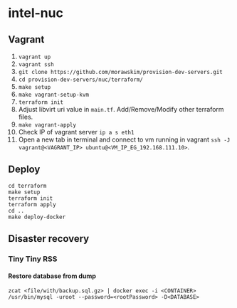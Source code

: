 # intel-nuc

## Vagrant

1. `vagrant up`
1. `vagrant ssh`
1. `git clone https://github.com/morawskim/provision-dev-servers.git`
1. `cd provision-dev-servers/nuc/terraform/`
1. `make setup`
1. `make vagrant-setup-kvm`
1. `terraform init`
1. Adjust libvirt uri value in `main.tf`. Add/Remove/Modify other terraform files.
1. `make vagrant-apply`
1. Check IP of vagrant server `ip a s eth1`
1. Open a new tab in terminal and connect to vm running in vagrant `ssh -J vagrant@<VAGRANT_IP> ubuntu@<VM_IP_EG_192.168.111.10>`.

## Deploy

```
cd terraform
make setup
terraform init
terraform apply
cd ..
make deploy-docker
```

## Disaster recovery

### Tiny Tiny RSS

#### Restore database from dump

`zcat <file/with/backup.sql.gz> | docker exec -i <CONTAINER> /usr/bin/mysql -uroot --password=<rootPassword> -D<DATABASE>`
